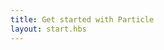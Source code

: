 ```yaml
---
title: Get started with Particle
layout: start.hbs
---
```

<script src='/assets/js/redirect.js'></script>
